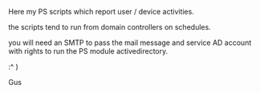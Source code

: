 Here my PS scripts which report user / device activities.

the scripts tend to run from domain controllers on schedules.

you will need an SMTP to pass the mail message and service AD account with rights to run the PS module activedirectory.

:^ )

Gus
